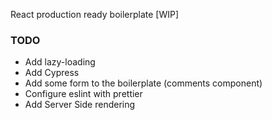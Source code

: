 React production ready boilerplate [WIP]

### TODO

- Add lazy-loading 
- Add Cypress
- Add some form to the boilerplate (comments component)
- Configure eslint with prettier 
- Add Server Side rendering
